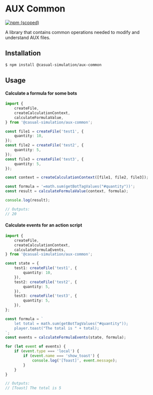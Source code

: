 # AUX Common

[![npm (scoped)](https://img.shields.io/npm/v/@casual-simulation/aux-common.svg)](https://www.npmjs.com/package/@casual-simulation/aux-common)

A library that contains common operations needed to modify and understand AUX files.

## Installation

```bash
$ npm install @casual-simulation/aux-common
```

## Usage

#### Calculate a formula for some bots

```typescript
import {
    createFile,
    createCalculationContext,
    calculateFormulaValue,
} from '@casual-simulation/aux-common';

const file1 = createFile('test1', {
    quantity: 10,
});
const file2 = createFile('test2', {
    quantity: 5,
});
const file3 = createFile('test3', {
    quantity: 5,
});

const context = createCalculationContext([file1, file2, file3]);

const formula = '=math.sum(getBotTagValues("#quantity"))';
const result = calculateFormulaValue(context, formula);

console.log(result);

// Outputs:
// 20
```

#### Calculate events for an action script

```typescript
import {
    createFile,
    createCalculationContext,
    calculateFormulaEvents,
} from '@casual-simulation/aux-common';

const state = {
    test1: createFile('test1', {
        quantity: 10,
    }),
    test2: createFile('test2', {
        quantity: 5,
    }),
    test3: createFile('test3', {
        quantity: 5,
    }),
};

const formula = `
    let total = math.sum(getBotTagValues("#quantity"));
    player.toast("The total is " + total);
`;
const events = calculateFormulaEvents(state, formula);

for (let event of events) {
    if (event.type === 'local') {
        if (event.name === 'show_toast') {
            console.log('[Toast]', event.message);
        }
    }
}

// Outputs:
// [Toast] The total is 5
```
